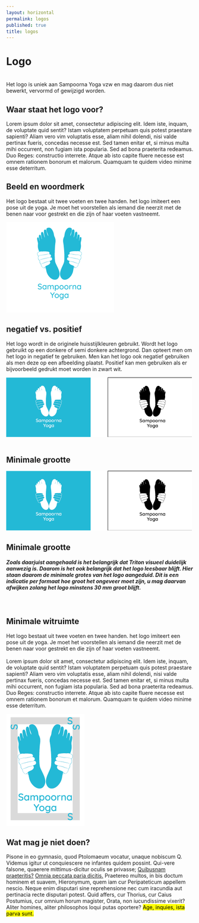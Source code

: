 ```yaml
---
layout: horizontal
permalink: logos
published: true
title: logos
---
```



# Logo
<br>Het logo is uniek aan Sampoorna Yoga vzw en mag daarom dus niet bewerkt, vervormd of gewijzigd worden. 
## Waar staat het logo voor?

Lorem ipsum dolor sit amet, consectetur adipiscing elit. Idem iste, inquam, de voluptate quid sentit? Istam voluptatem perpetuam quis potest praestare sapienti? Aliam vero vim voluptatis esse, aliam nihil dolendi, nisi valde pertinax fueris, concedas necesse est. Sed tamen enitar et, si minus multa mihi occurrent, non fugiam ista popularia. Sed ad bona praeterita redeamus. Duo Reges: constructio interrete. Atque ab isto capite fluere necesse est omnem rationem bonorum et malorum. Quamquam te quidem video minime esse deterritum.
<br>


## Beeld en woordmerk
<div class="row">
  <div class="col-9"> 
    <p>Het logo bestaat uit twee voeten en twee handen. het logo imiteert een pose uit de yoga. Je moet het voorstellen als iemand die neerzit met de benen naar voor gestrekt en die zijn of haar voeten vastneemt. </p></div>
  <div class="col-3"><img class="afbeeldinglogo" src="images/voorbeelden/logo3.png"  alt="Responsive image"></div>
</div>






## negatief vs. positief
<div class="row">
<div class="col-lg-6">
<p>Het logo wordt  in de originele huisstijlkleuren gebruikt. Wordt het logo gebruikt op een donkere of semi donkere achtergrond. Dan opteert men om het logo in negatief te gebruiken. Men kan het logo ook negatief gebruiken als men deze op een afbeelding plaatst. Positief kan men gebruiken als er bijvoorbeeld gedrukt moet worden in zwart wit.</p> </div>

  <div class="col-lg-6"><img src="images/voorbeelden/LogoPosNeg.png"  alt="Responsive image"></div>
  
</div>
<br>

<h2> Minimale grootte </h2>

<div class="row achtergrond">
  <div class="col-12 col-md-3 col-lg-6 ">
    <img src="images/voorbeelden/LogoPosNeg.png"  alt="Responsive image" class="w-75">
  </div>
<div class="col-12 col-md-3 col-lg-6 ">
  <h2>Minimale grootte  </h2>
    <h5> Zoals daarjuist aangehaald is het belangrijk dat Triton visueel duidelijk aanwezig is. Daarom is het ook belangrijk dat het logo leesbaar blijft. Hier staan daarom de minimale grotes van het logo aangeduid. Dit is een indicatie per formaat hoe groot het ongeveer moet zijn, u mag daarvan afwijken zolang het logo minstens 30 mm groot blijft. </h5><br>
</div>
</div>




## Minimale witruimte
<div class="row">
  
  <div class="col-9"> 
  <p>Het logo bestaat uit twee voeten en twee handen. het logo imiteert een pose uit de yoga. Je moet het voorstellen als iemand die neerzit met de benen naar voor gestrekt en die zijn of haar voeten vastneemt. 
  <br>
  <br>
  Lorem ipsum dolor sit amet, consectetur adipiscing elit. Idem iste, inquam, de voluptate quid sentit? Istam voluptatem perpetuam quis potest praestare sapienti? Aliam vero vim voluptatis esse, aliam nihil dolendi, nisi valde pertinax fueris, concedas necesse est. Sed tamen enitar et, si minus multa mihi occurrent, non fugiam ista popularia. Sed ad bona praeterita redeamus. Duo Reges: constructio interrete. Atque ab isto capite fluere necesse est omnem rationem bonorum et malorum. Quamquam te quidem video minime esse deterritum.</p></div>
  <div class="col-3"><img class="afbeeldinglogo" src="images/voorbeelden/LogoWitruimte.png"  alt="Responsive image"></div>
</div>




## Wat mag je niet doen?
    
Pisone in eo gymnasio, quod Ptolomaeum vocatur, unaque nobiscum Q. Videmus igitur ut conquiescere ne infantes quidem possint. Qui-vere falsone, quaerere mittimus-dicitur oculis se privasse; <a href="http://loripsum.net/" target="_blank">Quibusnam praeteritis?</a> <a href="http://loripsum.net/" target="_blank">Omnia peccata paria dicitis.</a> Praetereo multos, in bis doctum hominem et suavem, Hieronymum, quem iam cur Peripateticum appellem nescio. Neque enim disputari sine reprehensione nec cum iracundia aut pertinacia recte disputari potest. Quid affers, cur Thorius, cur Caius Postumius, cur omnium horum magister, Orata, non iucundissime vixerit? Aliter homines, aliter philosophos loqui putas oportere? <mark>Age, inquies, ista parva sunt.</mark>
